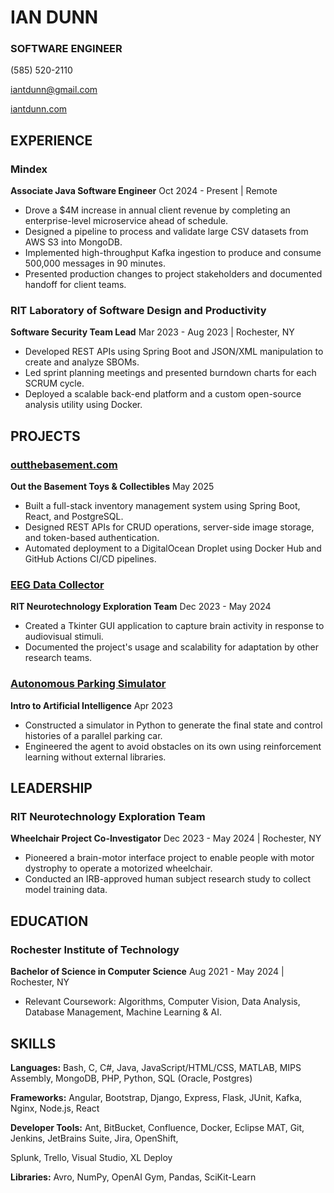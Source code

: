 # IAN DUNN

### SOFTWARE ENGINEER

(585) 520-2110

iantdunn@gmail.com

[iantdunn.com](https://iantdunn.com)

## EXPERIENCE
### Mindex

**Associate Java Software Engineer** Oct 2024 - Present | Remote

- Drove a $4M increase in annual client revenue by completing an enterprise-level microservice ahead of schedule.
- Designed a pipeline to process and validate large CSV datasets from AWS S3 into MongoDB.
- Implemented high-throughput Kafka ingestion to produce and consume 500,000 messages in 90 minutes.
- Presented production changes to project stakeholders and documented handoff for client teams.

### RIT Laboratory of Software Design and Productivity

**Software Security Team Lead** Mar 2023 - Aug 2023 | Rochester, NY

- Developed REST APIs using Spring Boot and JSON/XML manipulation to create and analyze SBOMs.
- Led sprint planning meetings and presented burndown charts for each SCRUM cycle.
- Deployed a scalable back-end platform and a custom open-source analysis utility using Docker.

## PROJECTS
### [outthebasement.com](https://outthebasement.com)

**Out the Basement Toys & Collectibles** May 2025

- Built a full-stack inventory management system using Spring Boot, React, and PostgreSQL.
- Designed REST APIs for CRUD operations, server-side image storage, and token-based authentication.
- Automated deployment to a DigitalOcean Droplet using Docker Hub and GitHub Actions CI/CD pipelines.

### [EEG Data Collector](https://github.com/Neurotechnology-Exploration-Team/DataCollector)

**RIT Neurotechnology Exploration Team** Dec 2023 - May 2024

- Created a Tkinter GUI application to capture brain activity in response to audiovisual stimuli.
- Documented the project's usage and scalability for adaptation by other research teams.

### [Autonomous Parking Simulator](https://github.com/ian1dunn/CSCI331-DubinsGA)

**Intro to Artificial Intelligence** Apr 2023

- Constructed a simulator in Python to generate the final state and control histories of a parallel parking car.
- Engineered the agent to avoid obstacles on its own using reinforcement learning without external libraries.

## LEADERSHIP
### RIT Neurotechnology Exploration Team

**Wheelchair Project Co-Investigator** Dec 2023 - May 2024 | Rochester, NY

- Pioneered a brain-motor interface project to enable people with motor dystrophy to operate a motorized wheelchair.
- Conducted an IRB-approved human subject research study to collect model training data.

## EDUCATION
### Rochester Institute of Technology

**Bachelor of Science in Computer Science** Aug 2021 - May 2024 | Rochester, NY

- Relevant Coursework: Algorithms, Computer Vision, Data Analysis, Database Management, Machine Learning & AI.

## SKILLS
**Languages:** Bash, C, C#, Java, JavaScript/HTML/CSS, MATLAB, MIPS Assembly, MongoDB, PHP, Python, SQL (Oracle, Postgres)

**Frameworks:** Angular, Bootstrap, Django, Express, Flask, JUnit, Kafka, Nginx, Node.js, React

**Developer Tools:** Ant, BitBucket, Confluence, Docker, Eclipse MAT, Git, Jenkins, JetBrains Suite, Jira, OpenShift, 

Splunk, Trello, Visual Studio, XL Deploy

**Libraries:** Avro, NumPy, OpenAI Gym, Pandas, SciKit-Learn
